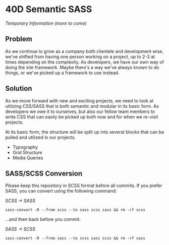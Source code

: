 40D Semantic SASS 
=================

*Temporary Information (more to come)*

Problem
-------
As we continue to grow as a company both clientele and development wise, we've shifted from having one person working on a project, up to 2-3 at times depending on the complexity. As developers, we have our own way of doing the site framework. Maybe there's a way we've always known to do things, or we've picked up a framework to use instead.

Solution
--------
As we move forward with new and exciting projects, we need to look at utilizing CSS/SASS that is both semantic and modular in its basic form. As developers we owe it to ourselves, but also our fellow team members to write CSS that can easily be picked up both now and for when we re-visit projects.

At its basic form, the structure will be split up into several blocks that can be pulled and utilized in our projects. 

* Typography
* Grid Structure
* Media Queries


SASS/SCSS Conversion
--------------------
Please keep this repository in SCSS format before all commits. If you prefer SASS, you can convert using the following command:

*SCSS -> SASS*

`sass-convert -R --from scss --to sass scss sass && rm -rf scss`

...and then back before you commit:

*SASS -> SCSS*

`sass-convert -R --from sass --to scss sass scss && rm -rf sass`
